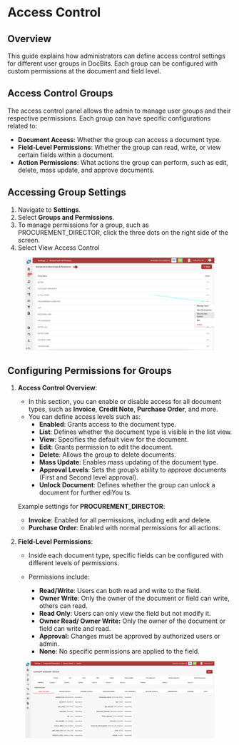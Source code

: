 # Access Control

## Overview

This guide explains how administrators can define access control settings for different user groups in DocBits. Each group can be configured with custom permissions at the document and field level.

## Access Control Groups

The access control panel allows the admin to manage user groups and their respective permissions. Each group can have specific configurations related to:

* **Document Access**: Whether the group can access a document type.
* **Field-Level Permissions**: Whether the group can read, write, or view certain fields within a document.
* **Action Permissions**: What actions the group can perform, such as edit, delete, mass update, and approve documents.

## Accessing Group Settings

1. Navigate to **Settings**.
2. Select **Groups and Permissions**.
3. To manage permissions for a group, such as PROCUREMENT\_DIRECTOR, click the three dots on the right side of the screen.
4. Select View Access Control

<figure><img src="../../../../../.gitbook/assets/Access-Control1 (1).png" alt=""><figcaption></figcaption></figure>

## Configuring Permissions for Groups

1.  **Access Control Overview**:

    * In this section, you can enable or disable access for all document types, such as **Invoice**, **Credit Note**, **Purchase Order**, and more.
    * You can define access levels such as:
      * **Enabled**: Grants access to the document type.
      * **List**: Defines whether the document type is visible in the list view.
      * **View**: Specifies the default view for the document.
      * **Edit**: Grants permission to edit the document.
      * **Delete**: Allows the group to delete documents.
      * **Mass Update**: Enables mass updating of the document type.
      * **Approval Levels**: Sets the group’s ability to approve documents (First and Second level approval).
      * **Unlock Document**: Defines whether the group can unlock a document for further ediYou ts.

    Example settings for **PROCUREMENT\_DIRECTOR**:

    * **Invoice**: Enabled for all permissions, including edit and delete.
    * **Purchase Order**: Enabled with normal permissions for all actions.
2. **Field-Level Permissions**:
   * Inside each document type, specific fields can be configured with different levels of permissions.
   *   Permissions include:

       * **Read/Write**: Users can both read and write to the field.
       * **Owner Write**: Only the owner of the document or field can write, others can read.
       * **Read Only**: Users can only view the field but not modify it.
       * **Owner Read/ Owner Write:** Only the owner of the document or field can write and read.
       * **Approval:** Changes must be approved by authorized users or admin.
       * **None**: No specific permissions are applied to the field.



<figure><img src="../../../../../.gitbook/assets/Access-Control2.png" alt=""><figcaption></figcaption></figure>
